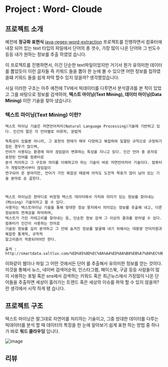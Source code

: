 # Project : Word- Cloude

## 프로젝트 소개

예전에 **정규화 표현식** [java-regex-word-extraction](https://github.com/siilver94/java-regex-word-extraction) 프로젝트를 진행하면서
컴퓨터에 내장 되어 있는 text 타입의 파일에서 단어의 총 갯수, 가장 많이 나온 단어와 그 빈도수 등등 내가 원하는 정보를 추출 하였었 습니다.

이 프로젝트를 진행하면서, 이건 단순한 text파일이었지만 거기서 뭔가 유의미한 데이터를 뽑았듯이 이런 글자들 즉 키워드 들을 뽑아 한 눈에
볼 수 있으면 어떤 정보를 접하였을떄 키워드 들을 쉽게 파악 할수 있지 않을까? 생각했었습니다.

사실 이러한 구조는 아주 예전에 TV에서 빅데이터를 다루면서 분석결과를 본 적이 있었고 그를 바탕으로 정보를 검색하여,
**텍스트 마이닝(Text Mining), 데이터 마이닝(Data Mining)** 이란 기술을 찾아 냈습니다.

  ### 텍스트 마이닝(Text Mining) 이란?
   
 ```  
 텍스트 마이닝 기술은 자연언어처리(Natural Language Processing)기술에 기반하고 있다. 인간의 말은 각 언어별로 어휘적, 문법적

독특성이 있을뿐 아니라, 그 표현의 현태가 매우 다양하고 복잡하여 일괄된 규칙으로 규정하기 힘든 경우가 많으며,
언어가 사용되는 환경에 따라 끊임없이 변화하는 특성을 지니고 있다. 인간 언어 중 문자로 표현된 언어를 컴퓨터로
분석 처리하고 그 구조와 의미를 이해하고자 하는 기술이 바로 자연언어처리 기술이다. 컴퓨터가 개발되면서부터 끊임없이
연구되어 온 분야지만, 언어가 가진 복잡성 때문에 아직도 도전적 목표가 많이 남아 있는 기술 분야로 손 꼽힌다.



텍스트 마이닝은 한마디로 비정형 텍스트 데이터에서 가치와 의미가 있는 정보를 찾아내는(Mining) 기술이라고 할 수 있다.
사용자는 텍스트마이닝 기술을 통해 방대한 정보 뭉치에서 의미있는 정보를 추출해 내고, 다른 정보와의 연계성을 파악하며,
텍스트가 가진 카테고리를 찾아내는 등, 단순한 정보 검색 그 이상의 결과를 얻어낼 수 있다. 컴퓨터가 인간이 사용하는 언어로
기술된 정보를 깊이 분석하고 그 안에 숨겨진 정보를 발굴해 내기 위해서는 대용량 언어자원과 복잡한 통계적, 규칙적 
알고리즘이 적용되어야만 한다.

출처 : http://smartdata.saltlux.com/%ED%85%8D%EC%8A%A4%ED%8A%B8%EB%A7%88%EC%9D%B4%EB%8B%9D%EC%9D%B4%EB%9E%80
```
이와같이 웹이나 파일 그 어떤 것에서든 단어 를 추출해서 유의미한 정보를 얻는 것이다.
이것을 통해서 뉴스, 네이버 검색어순위, 인스타그램, 페이스북, 구글 등등 사람들이 많이 사용하는 포털 혹은 sns에서 검색하는
키워드 혹은 최근뉴스에서 가장많이 나온 단어들을 추출하면 세상이 흘러가는 트렌드 혹은 세상의 이슈를 파악 할 수 있지 않을까?
란 생각에서 시작 하게 됐 습니다.


## 프로젝트 구조

텍스트 마이닝은 말그대로 자연어를 처리하는 기술이고, 그중 방대한 데이터를 다루는 빅데이터를 분석 할 때 데이터의 특징을 한 눈에
알아보기 쉽게 표현 하는 방법 중 하나가 바로 **워드 클라우딩** 입니다.

![image](https://user-images.githubusercontent.com/57824945/83035347-4b685280-a074-11ea-91fd-d5548dcb5de5.png)

## 리뷰
